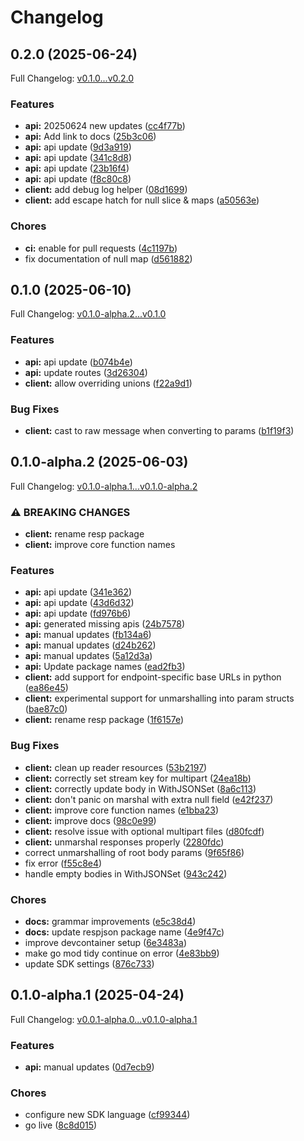 # Changelog

## 0.2.0 (2025-06-24)

Full Changelog: [v0.1.0...v0.2.0](https://github.com/dinaricrypto/dinari-api-sdk-go/compare/v0.1.0...v0.2.0)

### Features

* **api:** 20250624 new updates ([cc4f77b](https://github.com/dinaricrypto/dinari-api-sdk-go/commit/cc4f77b740f9225ed4b1646e10754f2774eaa1ae))
* **api:** Add link to docs ([25b3c06](https://github.com/dinaricrypto/dinari-api-sdk-go/commit/25b3c06476e1a8e65825864dcacf9ecef11f0f10))
* **api:** api update ([9d3a919](https://github.com/dinaricrypto/dinari-api-sdk-go/commit/9d3a919a4cb2c9774f6409f631b50ad34b50660a))
* **api:** api update ([341c8d8](https://github.com/dinaricrypto/dinari-api-sdk-go/commit/341c8d8e20e8d4193f115d388085d9e20f9ae6f5))
* **api:** api update ([23b16f4](https://github.com/dinaricrypto/dinari-api-sdk-go/commit/23b16f4a5f6e52ca82f59149ae2f06ae2cbcce07))
* **api:** api update ([f8c80c8](https://github.com/dinaricrypto/dinari-api-sdk-go/commit/f8c80c875fcb0d89d33af49ceb6d695592696278))
* **client:** add debug log helper ([08d1699](https://github.com/dinaricrypto/dinari-api-sdk-go/commit/08d16996f15377e88a1b68ff07f6c90073fa49eb))
* **client:** add escape hatch for null slice & maps ([a50563e](https://github.com/dinaricrypto/dinari-api-sdk-go/commit/a50563eaac3261c9cbd794c407a89fcd170917b1))


### Chores

* **ci:** enable for pull requests ([4c1197b](https://github.com/dinaricrypto/dinari-api-sdk-go/commit/4c1197b9ca41481fdda0b4d957a072a5ea68506a))
* fix documentation of null map ([d561882](https://github.com/dinaricrypto/dinari-api-sdk-go/commit/d5618820d5b954f2e2b61cee2205eb567b144665))

## 0.1.0 (2025-06-10)

Full Changelog: [v0.1.0-alpha.2...v0.1.0](https://github.com/dinaricrypto/dinari-api-sdk-go/compare/v0.1.0-alpha.2...v0.1.0)

### Features

* **api:** api update ([b074b4e](https://github.com/dinaricrypto/dinari-api-sdk-go/commit/b074b4e602837e286c9bc4b56800b854d11d6c60))
* **api:** update routes ([3d26304](https://github.com/dinaricrypto/dinari-api-sdk-go/commit/3d263042d1c26ee39a1c0f3657896c8e1c6dbe83))
* **client:** allow overriding unions ([f22a9d1](https://github.com/dinaricrypto/dinari-api-sdk-go/commit/f22a9d1103c3d2ed1ba741a3559f4639d4d3a286))


### Bug Fixes

* **client:** cast to raw message when converting to params ([b1f19f3](https://github.com/dinaricrypto/dinari-api-sdk-go/commit/b1f19f3de2f05dc28f406e3f7e2fa6ab2369acce))

## 0.1.0-alpha.2 (2025-06-03)

Full Changelog: [v0.1.0-alpha.1...v0.1.0-alpha.2](https://github.com/dinaricrypto/dinari-api-sdk-go/compare/v0.1.0-alpha.1...v0.1.0-alpha.2)

### ⚠ BREAKING CHANGES

* **client:** rename resp package
* **client:** improve core function names

### Features

* **api:** api update ([341e362](https://github.com/dinaricrypto/dinari-api-sdk-go/commit/341e3628a4d4072e13a1dc1070611ceba2405f46))
* **api:** api update ([43d6d32](https://github.com/dinaricrypto/dinari-api-sdk-go/commit/43d6d326dfccf8e835f59811924b582438e5df4f))
* **api:** api update ([fd976b6](https://github.com/dinaricrypto/dinari-api-sdk-go/commit/fd976b6fc06ab7d87e51b5bdb48a817a20ba238b))
* **api:** generated missing apis ([24b7578](https://github.com/dinaricrypto/dinari-api-sdk-go/commit/24b7578490ae47877fa432ff407951e074ca3645))
* **api:** manual updates ([fb134a6](https://github.com/dinaricrypto/dinari-api-sdk-go/commit/fb134a6bb923006edd5f169ea79a0ff81728d4ca))
* **api:** manual updates ([d24b262](https://github.com/dinaricrypto/dinari-api-sdk-go/commit/d24b262d2e863093b3fc7d04aa0f5f70ef4a2508))
* **api:** manual updates ([5a12d3a](https://github.com/dinaricrypto/dinari-api-sdk-go/commit/5a12d3a6b5440ca6b55b8f904edfea1ed04ce84d))
* **api:** Update package names ([ead2fb3](https://github.com/dinaricrypto/dinari-api-sdk-go/commit/ead2fb35663d079af30b5ba8cba40af323ffeb52))
* **client:** add support for endpoint-specific base URLs in python ([ea86e45](https://github.com/dinaricrypto/dinari-api-sdk-go/commit/ea86e45a81e13950f679fa089010d21e6d294d80))
* **client:** experimental support for unmarshalling into param structs ([bae87c0](https://github.com/dinaricrypto/dinari-api-sdk-go/commit/bae87c0a9e818d91c75a6db7058cc50f34ea299d))
* **client:** rename resp package ([1f6157e](https://github.com/dinaricrypto/dinari-api-sdk-go/commit/1f6157e68c56ceb5ef1f60d4367e99fd42ac4082))


### Bug Fixes

* **client:** clean up reader resources ([53b2197](https://github.com/dinaricrypto/dinari-api-sdk-go/commit/53b2197e72dc7ad7b28726e7a5e95a9d744ca76e))
* **client:** correctly set stream key for multipart ([24ea18b](https://github.com/dinaricrypto/dinari-api-sdk-go/commit/24ea18b83cfb8862c102069033028eedc0f5b91e))
* **client:** correctly update body in WithJSONSet ([8a6c113](https://github.com/dinaricrypto/dinari-api-sdk-go/commit/8a6c11330293c57c7ae7c8f667218cd933e2aa8c))
* **client:** don't panic on marshal with extra null field ([e42f237](https://github.com/dinaricrypto/dinari-api-sdk-go/commit/e42f237e0a9acf28f3bbe34460b0c76041897d0c))
* **client:** improve core function names ([e1bba23](https://github.com/dinaricrypto/dinari-api-sdk-go/commit/e1bba236633d9f9c04a661a68bb15806085cb935))
* **client:** improve docs ([98c0e99](https://github.com/dinaricrypto/dinari-api-sdk-go/commit/98c0e996b1a856bf7e092a5674eb943ce99e7419))
* **client:** resolve issue with optional multipart files ([d80fcdf](https://github.com/dinaricrypto/dinari-api-sdk-go/commit/d80fcdfb1c45424be7a70e3ecb662560d1f690d2))
* **client:** unmarshal responses properly ([2280fdc](https://github.com/dinaricrypto/dinari-api-sdk-go/commit/2280fdc080af0c6949ed552d7f9d822fcdfeb1cb))
* correct unmarshalling of root body params ([9f65f86](https://github.com/dinaricrypto/dinari-api-sdk-go/commit/9f65f8688dce2c068360ce5c3186512ac64e7106))
* fix error ([f55c8e4](https://github.com/dinaricrypto/dinari-api-sdk-go/commit/f55c8e40c8560911383beaf9d3dc9bdcda1d9f3f))
* handle empty bodies in WithJSONSet ([943c242](https://github.com/dinaricrypto/dinari-api-sdk-go/commit/943c242118101852c9f843c2f38520d5f075f52b))


### Chores

* **docs:** grammar improvements ([e5c38d4](https://github.com/dinaricrypto/dinari-api-sdk-go/commit/e5c38d427928d706a5a2590cd462e4f1a2165f06))
* **docs:** update respjson package name ([4e9f47c](https://github.com/dinaricrypto/dinari-api-sdk-go/commit/4e9f47c2c6e35299a861d59a80e6d6e41c5d6bab))
* improve devcontainer setup ([6e3483a](https://github.com/dinaricrypto/dinari-api-sdk-go/commit/6e3483a9c75465d713edceb1354e5679eb324399))
* make go mod tidy continue on error ([4e83bb9](https://github.com/dinaricrypto/dinari-api-sdk-go/commit/4e83bb972210c801c2863e0f44e5f4ca71bf32aa))
* update SDK settings ([876c733](https://github.com/dinaricrypto/dinari-api-sdk-go/commit/876c733bc4110fb1da961a93bba03482eadc9b92))

## 0.1.0-alpha.1 (2025-04-24)

Full Changelog: [v0.0.1-alpha.0...v0.1.0-alpha.1](https://github.com/dinaricrypto/dinari-api-sdk-go/compare/v0.0.1-alpha.0...v0.1.0-alpha.1)

### Features

* **api:** manual updates ([0d7ecb9](https://github.com/dinaricrypto/dinari-api-sdk-go/commit/0d7ecb9c12e6c76cc7e526eaba516529b1a66ef4))


### Chores

* configure new SDK language ([cf99344](https://github.com/dinaricrypto/dinari-api-sdk-go/commit/cf99344dd4870e78048632ce270b8a65af3bcb78))
* go live ([8c8d015](https://github.com/dinaricrypto/dinari-api-sdk-go/commit/8c8d0156ff5ced63ec205c150e4ef6d214c79357))
